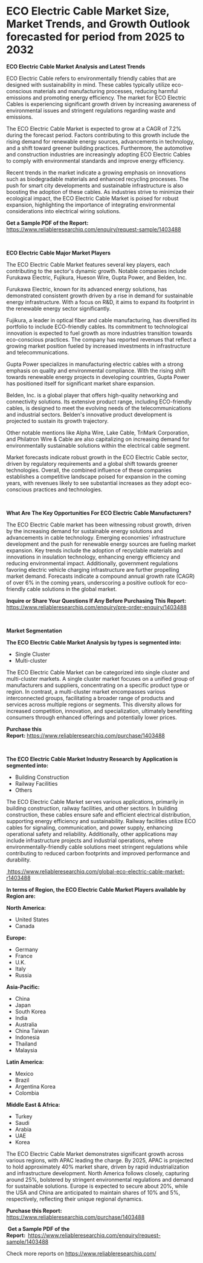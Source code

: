 <p><h1>ECO Electric Cable Market Size, Market Trends, and Growth Outlook forecasted for period from 2025 to 2032</h1></p><p><strong>ECO Electric Cable Market Analysis and Latest Trends</strong></p>
<p><p>ECO Electric Cable refers to environmentally friendly cables that are designed with sustainability in mind. These cables typically utilize eco-conscious materials and manufacturing processes, reducing harmful emissions and promoting energy efficiency. The market for ECO Electric Cables is experiencing significant growth driven by increasing awareness of environmental issues and stringent regulations regarding waste and emissions. </p><p>The ECO Electric Cable Market is expected to grow at a CAGR of 7.2% during the forecast period. Factors contributing to this growth include the rising demand for renewable energy sources, advancements in technology, and a shift toward greener building practices. Furthermore, the automotive and construction industries are increasingly adopting ECO Electric Cables to comply with environmental standards and improve energy efficiency.</p><p>Recent trends in the market indicate a growing emphasis on innovations such as biodegradable materials and enhanced recycling processes. The push for smart city developments and sustainable infrastructure is also boosting the adoption of these cables. As industries strive to minimize their ecological impact, the ECO Electric Cable Market is poised for robust expansion, highlighting the importance of integrating environmental considerations into electrical wiring solutions.</p></p>
<p><strong>Get a Sample PDF of the Report:&nbsp;</strong> <a href="https://www.reliableresearchiq.com/enquiry/request-sample/1403488?utm_campaign=104&utm_medium=2&utm_source=Github&utm_content=ia&utm_term=13012025&utm_id=eco-electric-cable">https://www.reliableresearchiq.com/enquiry/request-sample/1403488</a></p>
<p>&nbsp;</p>
<p><strong>ECO Electric Cable Major Market Players</strong></p>
<p><p>The ECO Electric Cable Market features several key players, each contributing to the sector's dynamic growth. Notable companies include Furukawa Electric, Fujikura, Hueson Wire, Gupta Power, and Belden, Inc. </p><p>Furukawa Electric, known for its advanced energy solutions, has demonstrated consistent growth driven by a rise in demand for sustainable energy infrastructure. With a focus on R&D, it aims to expand its footprint in the renewable energy sector significantly.</p><p>Fujikura, a leader in optical fiber and cable manufacturing, has diversified its portfolio to include ECO-friendly cables. Its commitment to technological innovation is expected to fuel growth as more industries transition towards eco-conscious practices. The company has reported revenues that reflect a growing market position fueled by increased investments in infrastructure and telecommunications.</p><p>Gupta Power specializes in manufacturing electric cables with a strong emphasis on quality and environmental compliance. With the rising shift towards renewable energy projects in developing countries, Gupta Power has positioned itself for significant market share expansion.</p><p>Belden, Inc. is a global player that offers high-quality networking and connectivity solutions. Its extensive product range, including ECO-friendly cables, is designed to meet the evolving needs of the telecommunications and industrial sectors. Belden's innovative product development is projected to sustain its growth trajectory.</p><p>Other notable mentions like Alpha Wire, Lake Cable, TriMark Corporation, and Philatron Wire & Cable are also capitalizing on increasing demand for environmentally sustainable solutions within the electrical cable segment.</p><p>Market forecasts indicate robust growth in the ECO Electric Cable sector, driven by regulatory requirements and a global shift towards greener technologies. Overall, the combined influence of these companies establishes a competitive landscape poised for expansion in the coming years, with revenues likely to see substantial increases as they adopt eco-conscious practices and technologies.</p></p>
<p>&nbsp;</p>
<p><strong>What Are The Key Opportunities For ECO Electric Cable Manufacturers?</strong></p>
<p><p>The ECO Electric Cable market has been witnessing robust growth, driven by the increasing demand for sustainable energy solutions and advancements in cable technology. Emerging economies' infrastructure development and the push for renewable energy sources are fueling market expansion. Key trends include the adoption of recyclable materials and innovations in insulation technology, enhancing energy efficiency and reducing environmental impact. Additionally, government regulations favoring electric vehicle charging infrastructure are further propelling market demand. Forecasts indicate a compound annual growth rate (CAGR) of over 6% in the coming years, underscoring a positive outlook for eco-friendly cable solutions in the global market.</p></p>
<p><strong>Inquire or Share Your Questions If Any Before Purchasing This Report:</strong> <a href="https://www.reliableresearchiq.com/enquiry/pre-order-enquiry/1403488?utm_campaign=104&utm_medium=2&utm_source=Github&utm_content=ia&utm_term=13012025&utm_id=eco-electric-cable">https://www.reliableresearchiq.com/enquiry/pre-order-enquiry/1403488</a></p>
<p>&nbsp;</p>
<p><strong>Market Segmentation</strong></p>
<p><strong>The ECO Electric Cable Market Analysis by types is segmented into:</strong></p>
<p><ul><li>Single Cluster</li><li>Multi-cluster</li></ul></p>
<p><p>The ECO Electric Cable Market can be categorized into single cluster and multi-cluster markets. A single cluster market focuses on a unified group of manufacturers and suppliers, concentrating on a specific product type or region. In contrast, a multi-cluster market encompasses various interconnected groups, facilitating a broader range of products and services across multiple regions or segments. This diversity allows for increased competition, innovation, and specialization, ultimately benefiting consumers through enhanced offerings and potentially lower prices.</p></p>
<p><strong>Purchase this Report:&nbsp;</strong><a href="https://www.reliableresearchiq.com/purchase/1403488?utm_campaign=104&utm_medium=2&utm_source=Github&utm_content=ia&utm_term=13012025&utm_id=eco-electric-cable">https://www.reliableresearchiq.com/purchase/1403488</a></p>
<p>&nbsp;</p>
<p><strong>The ECO Electric Cable Market Industry Research by Application is segmented into:</strong></p>
<p><ul><li>Building Construction</li><li>Railway Facilities</li><li>Others</li></ul></p>
<p><p>The ECO Electric Cable Market serves various applications, primarily in building construction, railway facilities, and other sectors. In building construction, these cables ensure safe and efficient electrical distribution, supporting energy efficiency and sustainability. Railway facilities utilize ECO cables for signaling, communication, and power supply, enhancing operational safety and reliability. Additionally, other applications may include infrastructure projects and industrial operations, where environmentally-friendly cable solutions meet stringent regulations while contributing to reduced carbon footprints and improved performance and durability.</p></p>
<p><a href="https://www.reliableresearchiq.com/global-eco-electric-cable-market-r1403488?utm_campaign=104&utm_medium=2&utm_source=Github&utm_content=ia&utm_term=13012025&utm_id=eco-electric-cable">&nbsp;https://www.reliableresearchiq.com/global-eco-electric-cable-market-r1403488</a></p>
<p><strong>In terms of Region, the ECO Electric Cable Market Players available by Region are:</strong></p>
<p>
    <p> <strong> North America: </strong>
        <ul>
            <li>United States</li>
            <li>Canada</li>
        </ul>
        </p> 
    <p> <strong> Europe: </strong>
        <ul>
            <li>Germany</li>
            <li>France</li>
            <li>U.K.</li>
            <li>Italy</li>
            <li>Russia</li>
        </ul>
        </p> 
    <p> <strong> Asia-Pacific: </strong>
        <ul>
            <li>China</li>
            <li>Japan</li>
            <li>South Korea</li>
            <li>India</li>
            <li>Australia</li>
            <li>China Taiwan</li>
            <li>Indonesia</li>
            <li>Thailand</li>
            <li>Malaysia</li>
        </ul>
        </p> 
    <p> <strong> Latin America: </strong>
        <ul>
            <li>Mexico</li>
            <li>Brazil</li>
            <li>Argentina Korea</li>
            <li>Colombia</li>
        </ul>
        </p> 
    <p> <strong> Middle East & Africa: </strong>
        <ul>
            <li>Turkey</li>
            <li>Saudi</li>
            <li>Arabia</li>
            <li>UAE</li>
            <li>Korea</li>
        </ul>
    </p>
    </p>
<p><p>The ECO Electric Cable Market demonstrates significant growth across various regions, with APAC leading the charge. By 2025, APAC is projected to hold approximately 40% market share, driven by rapid industrialization and infrastructure development. North America follows closely, capturing around 25%, bolstered by stringent environmental regulations and demand for sustainable solutions. Europe is expected to secure about 20%, while the USA and China are anticipated to maintain shares of 10% and 5%, respectively, reflecting their unique regional dynamics.</p></p>
<p><strong>Purchase this Report: </strong><a href="https://www.reliableresearchiq.com/purchase/1403488?utm_campaign=104&utm_medium=2&utm_source=Github&utm_content=ia&utm_term=13012025&utm_id=eco-electric-cable">https://www.reliableresearchiq.com/purchase/1403488</a></p>
<p>&nbsp;<strong>Get a Sample PDF of the Report:&nbsp;&nbsp;</strong><a href="https://www.reliableresearchiq.com/enquiry/request-sample/1403488?utm_campaign=104&utm_medium=2&utm_source=Github&utm_content=ia&utm_term=13012025&utm_id=eco-electric-cable">https://www.reliableresearchiq.com/enquiry/request-sample/1403488</a></p>
<p><strong></strong></p>
<p>Check more reports on <a href="https://www.reliableresearchiq.com/?utm_campaign=104&utm_medium=2&utm_source=Github&utm_content=ia&utm_term=13012025&utm_id=eco-electric-cable">https://www.reliableresearchiq.com/</a></p>